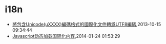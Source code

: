 # i18n
* [將包含Unicode(uXXXX)編碼格式的國際化文件轉爲UTF8編碼](/2013/2013-10-15-unicode-to-utf8),2013-10-15 09:34:44
* [Javascript动态加载国际化内容](/2014/2014-01-24-javascript-dynamic-load-i18n),2014-01-24 01:53:29

